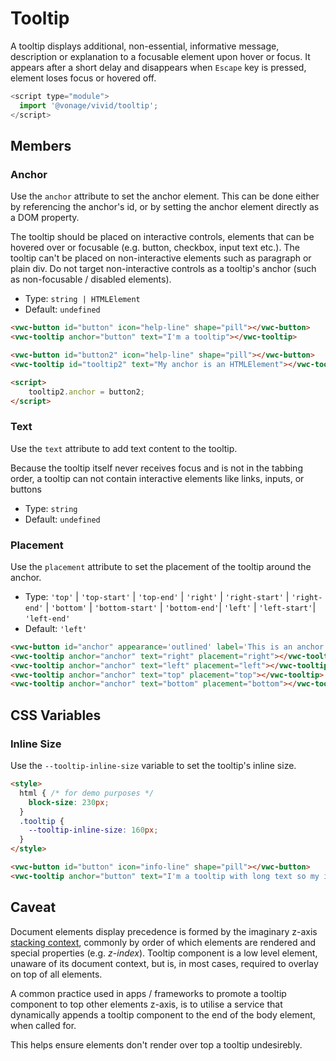 # Tooltip

A tooltip displays additional, non-essential, informative message, description or explanation to a focusable element upon hover or focus. It appears after a short delay and disappears when `Escape` key is pressed, element loses focus or hovered off. 

```js
<script type="module">
  import '@vonage/vivid/tooltip';
</script>
```

## Members

### Anchor

Use the `anchor` attribute to set the anchor element. This can be done either by referencing the anchor's id, or by setting the anchor element directly as a DOM property.

The tooltip should be placed on interactive controls, elements that can be hovered over or focusable (e.g. button, checkbox, input text etc.).
The tooltip can't be placed on non-interactive elements such as paragraph or plain div.
Do not target non-interactive controls as a tooltip's anchor (such as non-focusable / disabled elements).

- Type: `string | HTMLElement`
- Default: `undefined`

```html preview center
<vwc-button id="button" icon="help-line" shape="pill"></vwc-button>
<vwc-tooltip anchor="button" text="I'm a tooltip"></vwc-tooltip>

<vwc-button id="button2" icon="help-line" shape="pill"></vwc-button>
<vwc-tooltip id="tooltip2" text="My anchor is an HTMLElement"></vwc-tooltip>

<script>
	tooltip2.anchor = button2;
</script>
```

### Text

Use the `text` attribute to add text content to the tooltip.

Because the tooltip itself never receives focus and is not in the tabbing order, a tooltip can not contain interactive elements like links, inputs, or buttons

- Type: `string`
- Default: `undefined`

### Placement

Use the `placement` attribute to set the placement of the tooltip around the anchor.

- Type: `'top'` | `'top-start'` | `'top-end'` | `'right'` | `'right-start'` | `'right-end'` | `'bottom'` | `'bottom-start'` | `'bottom-end'`| `'left'` | `'left-start'`| `'left-end'`
- Default: `'left'`

```html preview center
<vwc-button id="anchor" appearance='outlined' label='This is an anchor'></vwc-button>
<vwc-tooltip anchor="anchor" text="right" placement="right"></vwc-tooltip>
<vwc-tooltip anchor="anchor" text="left" placement="left"></vwc-tooltip>
<vwc-tooltip anchor="anchor" text="top" placement="top"></vwc-tooltip>
<vwc-tooltip anchor="anchor" text="bottom" placement="bottom"></vwc-tooltip>
```

## CSS Variables

### Inline Size

Use the `--tooltip-inline-size` variable to set the tooltip's inline size.

```html preview center
<style>
  html { /* for demo purposes */
    block-size: 230px;
  }
  .tooltip {
    --tooltip-inline-size: 160px;
  }
</style>

<vwc-button id="button" icon="info-line" shape="pill"></vwc-button>
<vwc-tooltip anchor="button" text="I'm a tooltip with long text so my inline size is 160px" class="tooltip"></vwc-tooltip>
```

## Caveat

Document elements display precedence is formed by the imaginary z-axis [stacking context](https://developer.mozilla.org/en-US/docs/Web/CSS/CSS_Positioning/Understanding_z_index/The_stacking_context), commonly by order of which elements are rendered and special properties (e.g. _z-index_).
Tooltip component is a low level element, unaware of its document context, but is, in most cases, required to overlay on top of all elements.

A common practice used in apps / frameworks to promote a tooltip component to top other elements z-axis, is to utilise a service that dynamically appends a tooltip component to the end of the body element, when called for.

This helps ensure elements don't render over top a tooltip undesirebly.
